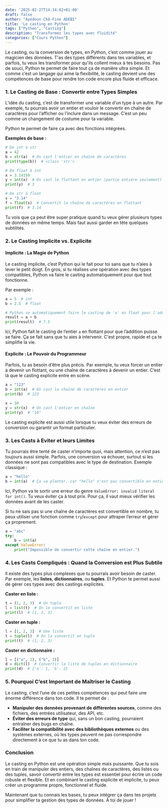 ```yaml
---
date: '2025-02-27T14:34:02+01:00'
draft: false
author: "Ayédoun Châ-Fine ADEBI"
title: 'Le casting en Python'
tags: ["Python", "Casting"]
description: "Transformez les types avec fluidité"
categories: ["Cours Python"]
---
```



Le casting, ou la conversion de types, en Python, c’est comme jouer au magicien des données. T'as des types différents dans tes variables, et parfois, tu veux les transformer pour qu'ils collent mieux à tes besoins. Pas de souci, Python te permet de faire tout ça de manière ultra simple. Et comme c’est un langage qui aime la flexibilité, le casting devient une des compétences de base pour rendre ton code encore plus fluide et efficace.

### 1. **Le Casting de Base : Convertir entre Types Simples**

L’idée du casting, c’est de transformer une variable d’un type à un autre. Par exemple, tu pourrais avoir un entier et vouloir le convertir en chaîne de caractères pour l’afficher ou l’inclure dans un message. C’est un peu comme un changement de costume pour ta variable. 

Python te permet de faire ça avec des fonctions intégrées.

**Exemples de base :**

```python
# De int à str
a = 42
b = str(a)  # On cast l'entier en chaîne de caractères
print(type(b))  # <class 'str'>

# De float à int
x = 3.14159
y = int(x)  # On cast le flottant en entier (partie entière seulement)
print(y)  # 3

# De str à float
s = "3.14"
f = float(s)  # Convertit la chaîne de caractères en flottant
print(f)  # 3.14
```

Tu vois que ça peut être super pratique quand tu veux gérer plusieurs types de données en même temps. Mais faut aussi garder en tête quelques subtilités.

### 2. **Le Casting Implicite vs. Explicite**

#### **Implicite : La Magie de Python**
Le casting implicite, c’est Python qui le fait pour toi sans que tu n’aies à lever le petit doigt. En gros, si tu réalises une opération avec des types compatibles, Python va faire le casting automatiquement pour que tout fonctionne.

Par exemple :

```python
a = 5  # int
b = 2.5  # float

# Python va automatiquement faire le casting de 'a' en float pour l'addition
result = a + b
print(result)  # 7.5
```

Ici, Python fait le casting de l’entier `a` en flottant pour que l’addition puisse se faire. Ça se fait sans que tu aies à intervenir. C'est propre, rapide et ça te simplifie la vie.

#### **Explicite : Le Pouvoir du Programmeur**
Parfois, tu as besoin d’être plus précis. Par exemple, tu veux forcer un entier à devenir un flottant, ou une chaîne de caractères à devenir un entier. C’est là que le casting explicite entre en scène.

```python
a = "123"
b = int(a)  # On cast la chaîne de caractères en entier
print(b)  # 123

x = 10
y = str(x)  # On cast l'entier en chaîne
print(y)  # "10"
```

Le casting explicite est aussi utile lorsque tu veux éviter des erreurs de conversion ou garantir un format particulier.

### 3. **Les Casts à Eviter et leurs Limites**

Tu pourrais être tenté de caster n’importe quoi, mais attention, ce n’est pas toujours aussi simple. Parfois, une conversion va échouer, surtout si les données ne sont pas compatibles avec le type de destination. Exemple classique :

```python
a = "hello"
b = int(a)  # Ça va planter, car "hello" n'est pas convertible en entier
```

Ici, Python va te sortir une erreur du genre `ValueError: invalid literal for int()`. Tu veux éviter ça à tout prix. Pour ça, il vaut mieux vérifier les données avant de les caster.

Si tu ne sais pas si une chaîne de caractères est convertible en nombre, tu peux utiliser une fonction comme `try`/`except` pour attraper l’erreur et gérer ça proprement.

```python
a = "abc"
try:
    b = int(a)
except ValueError:
    print("Impossible de convertir cette chaîne en entier.")
```

### 4. **Les Casts Compliqués : Quand la Conversion est Plus Subtile**

Il existe des types plus complexes que tu pourrais avoir besoin de caster. Par exemple, les **listes**, **dictionnaires**, ou **tuples**. Et Python te permet aussi de gérer ces types avec des castings explicites.

**Caster en liste :**

```python
t = (1, 2, 3)  # Un tuple
l = list(t)  # On le convertit en liste
print(l)  # [1, 2, 3]
```

**Caster en tuple :**

```python
l = [1, 2, 3]  # Une liste
t = tuple(l)  # On la convertit en tuple
print(t)  # (1, 2, 3)
```

**Caster en dictionnaire :**

```python
l = [("a", 1), ("b", 2)]
d = dict(l)  # Convertir la liste de tuples en dictionnaire
print(d)  # {'a': 1, 'b': 2}
```

### 5. **Pourquoi C’est Important de Maîtriser le Casting**

Le casting, c’est l’une de ces petites compétences qui peut faire une énorme différence dans ton code. Il te permet de :

- **Manipuler des données provenant de différentes sources**, comme des fichiers, des entrées utilisateur, des API, etc.
- **Éviter des erreurs de type** qui, sans un bon casting, pourraient entraîner des bugs en chaîne.
- **Faciliter la compatibilité avec des bibliothèques externes** ou des systèmes externes, où les types peuvent ne pas correspondre directement à ce que tu as dans ton code.

### Conclusion

Le casting en Python est une opération simple mais puissante. Que tu sois en train de manipuler des entiers, des chaînes de caractères, des listes ou des tuples, savoir convertir entre les types est essentiel pour écrire un code robuste et flexible. Et en combinant le casting explicite et implicite, tu peux créer un programme propre, fonctionnel et fluide.

Maintenant que tu connais les bases, tu peux intégrer ça dans tes projets pour simplifier ta gestion des types de données. À toi de jouer !
